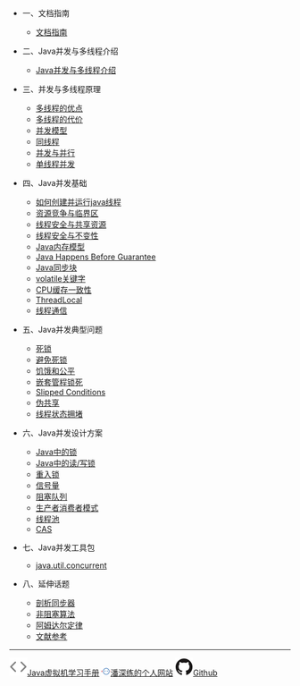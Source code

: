 <!-- zh-cn/_sidebar.md -->

* 一、文档指南

  * [文档指南](/zh-cn/README.md)

* 二、Java并发与多线程介绍

  * [Java并发与多线程介绍](zh-cn/00-Java-Concurrency-and-Multithreading-Tutorial.md)

* 三、并发与多线程原理

  * [多线程的优点](zh-cn/01-Multithreading-Benefits.md)
  * [多线程的代价](zh-cn/01-Multithreading-Costs.md)
  * [并发模型](zh-cn/01-Concurrency-Models.md)
  * [同线程](zh-cn/01-Same-threading.md)
  * [并发与并行](zh-cn/01-Concurrency-vs-Parallelism.md)
  * [单线程并发](zh-cn/01-Single-threaded-Concurrency.md)

* 四、Java并发基础

  * [如何创建并运行java线程](zh-cn/02-Creating-and-Starting-Java-Threads.md)
  * [资源竞争与临界区](zh-cn/02-Race-Conditions-and-Critical-Sections.md)
  * [线程安全与共享资源](zh-cn/02-Thread-Safety-and-Shared-Resources.md)
  * [线程安全与不变性](zh-cn/02-Thread-Safety-and-Immutability.md)
  * [Java内存模型](zh-cn/02-Java-Memory-Model.md)
  * [Java Happens Before Guarantee](zh-cn/02-Java-Happens-Before-Guarantee.md)
  * [Java同步块](zh-cn/02-Java-Synchronized-Blocks.md)
  * [volatile关键字](zh-cn/02-Java-Volatile-Keyword.md)
  * [CPU缓存一致性](zh-cn/02-CPU-Cache-Coherence-in-Java-Concurrency.md)
  * [ThreadLocal](zh-cn/02-Java-ThreadLocal.md)
  * [线程通信](zh-cn/02-Java-Thread-Signaling.md)

* 五、Java并发典型问题

  * [死锁](zh-cn/03-Deadlock.md)
  * [避免死锁](zh-cn/03-Deadlock-Prevention.md)
  * [饥饿和公平](zh-cn/03-Starvation-and-Fairness.md)
  * [嵌套管程锁死](zh-cn/03-Nested-Monitor-Lockout.md)
  * [Slipped Conditions](zh-cn/03-Slipped-Conditions.md)
  * [伪共享](zh-cn/03-False-Sharing.md)
  * [线程状态拥堵](zh-cn/03-Thread-Congestion.md)

* 六、Java并发设计方案

  * [Java中的锁](zh-cn/04-Locks-in-Java.md)
  * [Java中的读/写锁](zh-cn/04-Read-Write-Locks-in-Java.md)
  * [重入锁](zh-cn/04-Reentrance-Lockout.md)
  * [信号量](zh-cn/04-Semaphores.md)
  * [阻塞队列](zh-cn/04-Blocking-Queues.md)
  * [生产者消费者模式](zh-cn/04-The-Producer-Consumer-Pattern)
  * [线程池](zh-cn/04-Thread-Pools.md)
  * [CAS](zh-cn/04-Compare-and-Swap.md)

* 七、Java并发工具包

  * [java.util.concurrent](http://tutorials.jenkov.com/java-util-concurrent/index.html)

* 八、延伸话题

  * [剖析同步器](zh-cn/06-Anatomy-of-a-Synchronizer.md)
  * [非阻塞算法](zh-cn/06-Non-blocking-Algorithms.md)
  * [阿姆达尔定律](zh-cn/06-Amdahl-s-Law.md)
  * [文献参考](zh-cn/06-References.md)

---

<a href="http://jvm.panshenlian.com/#/zh-cn/" target="_blank" rel="noopener" title="Java虚拟机学习手册"><img src="/_media/code.svg">Java虚拟机学习手册</a>
<a href="http://www.panshenlian.com/" target="_blank" rel="noopener" title="潘深练的个人网站"><img src="/_media/panshenlian.png">潘深练的个人网站</a>
<a href="https://github.com/senlypan/concurrent-programming-docs" target="_blank" rel="noopener" title="Github"><img src="/_media/github.svg">Github</a>
